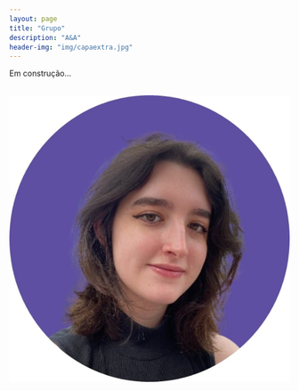 ```yaml
---
layout: page
title: "Grupo"
description: "A&A"
header-img: "img/capaextra.jpg"
---
```


Em construção...

<p>&nbsp;<img align="center" src="img/laisCircular.jpg" alt="mariaaseret" /></p>